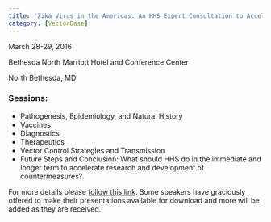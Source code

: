 ```yaml
---
title: 'Zika Virus in the Americas: An HHS Expert Consultation to Accelerate the Developmen of Countermeasures't
category: [VectorBase]
---
```

<p>March 28-29, 2016
<p>Bethesda North Marriott Hotel and Conference Center
<p>North Bethesda, MD
</br>

<h3>Sessions:</h3>

<ul> 
<li>Pathogenesis, Epidemiology, and Natural History</li> 
<li>Vaccines</li>
<li>Diagnostics</li> 
<li>Therapeutics</li>
<li>Vector Control Strategies and Transmission</li> 
<li>Future Steps and Conclusion: What should HHS do in the immediate and longer term to accelerate research and development of countermeasures?</li>
</ul> 

For more details please <a href="https://respond.niaid.nih.gov/conferences/Zika/Pages/Slide-Presentation.aspx">follow this link</a>. Some speakers have graciously offered to make their presentations available for download and more will be added as they are received. 
